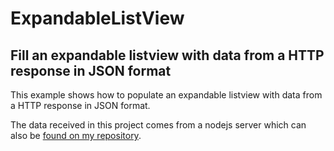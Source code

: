 # ExpandableListView
## Fill an expandable listview with data from a HTTP response in JSON format

This example shows how to populate an expandable listview with data from a HTTP response in JSON format.

The data received in this project comes from a nodejs server which can also be [found on my repository](https://github.com/Ryanor/BA2-Server).

